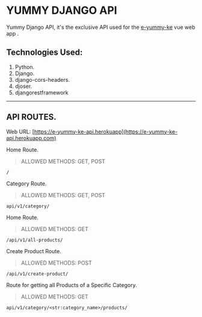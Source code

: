 # YUMMY DJANGO API

Yummy Django API, it's the exclusive API used for the [e-yummy-ke](https://e-yummy-ke.web.app) vue web app .

## Technologies Used:
1. Python.
2. Django.
3. django-cors-headers.
4. djoser.
5. djangorestframework

----------

## API ROUTES.

Web URL: [https://e-yummy-ke-api.herokuapp](https://e-yummy-ke-api.herokuapp.com)

Home Route.
> ALLOWED METHODS: GET, POST

`
/
`

Category Route.
> ALLOWED METHODS: GET, POST

`
api/v1/category/
`

Home Route.
> ALLOWED METHODS: GET

`
/api/v1/all-products/
`

Create Product Route.
> ALLOWED METHODS: POST

`
/api/v1/create-product/
`

Route for getting all Products of a Specific Category.
> ALLOWED METHODS: GET

`
api/v1/category/<str:category_name>/products/
`
